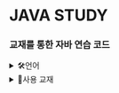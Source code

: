 # JAVA STUDY

### 교재를 통한 자바 연습 코드

<details>
<summary>
  🛠언어
</summary>
  <br>
  
![java](https://img.shields.io/badge/Java-437291?style=for-the-badge&logo=openjdk&logoColor=white)

</details>

<details>
<summary>
  📔사용 교재
</summary>
  <br>

![image](https://github.com/LMH9999/LMH_Java_Study/assets/145963633/485a6fdd-4fc9-4607-bf82-b1093be83af7)

</details>




